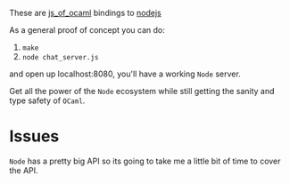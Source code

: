 These are [js\_of\_ocaml](https://github.com/ocsigen/js_of_ocaml) bindings to [nodejs](https://github.com/nodejs/node)

As a general proof of concept you can
do:

1.  `make`
2.  `node chat_server.js`

and open up localhost:8080, you'll have a working `Node` server.

Get all the power of the `Node` ecosystem while still getting the
sanity and type safety of `OCaml`.

# Issues

`Node` has a pretty big API so its going to take me a little bit of
time to cover the API.
